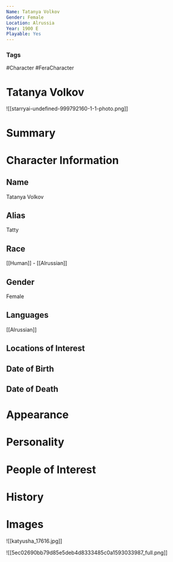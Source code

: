 ```yaml
---
Name: Tatanya Volkov
Gender: Female
Location: Alrussia
Year: 1900 E
Playable: Yes
---
```


### Tags
#Character #FeraCharacter

# Tatanya Volkov
![[starryai-undefined-999792160-1-1-photo.png]]

# Summary


# Character Information

## Name
Tatanya Volkov

## Alias
Tatty

## Race
[[Human]] - [[Alrussian]]

## Gender
Female

## Languages
[[Alrussian]]

## Locations of Interest

## Date of Birth

## Date of Death

# Appearance

# Personality

# People of Interest

# History

# Images

![[katyusha_17616.jpg]]

![[5ec02690bb79d85e5deb4d8333485c0a1593033987_full.png]]